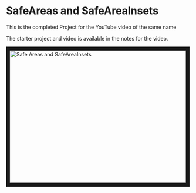 # SafeAreas and SafeAreaInsets

This is the completed Project for the YouTube video of the same name

The starter project and video is available in the notes for the video.

<a href="http://www.youtube.com/watch?feature=player_embedded&v=ccvWZ-bG_3Y
" target="_blank"><img src="http://img.youtube.com/vi/ccvWZ-bG_3Y/0.jpg" 
alt="Safe Areas and SafeAreaInsets" width="480" height="360" border="10" /></a>

